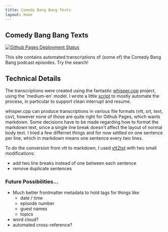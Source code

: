 ```yaml
---
title: Comedy Bang Bang Texts
layout: Home
---
```


## Comedy Bang Bang Texts

[![Github Pages Deployment Status](https://github.com/dreness/cbb-texts/actions/workflows/pages.yml/badge.svg)](https://github.com/dreness/cbb-texts/actions/workflows/pages.yml)

This site contains automated transcriptions of (some of) the Comedy Bang Bang podcast episodes. Try the search!

## Technical Details

The transcriptions were created using the fantastic [whisper.cpp](https://github.com/ggerganov/whisper.cpp) project, using the 'medium-en' model. I wrote a little [script](https://gist.github.com/dreness/2ca0bbd16402ff00621974e7815c51ca) to mostly automate the process, in particular to support clean interrupt and resume.

whisper.cpp can produce transcriptions in various file formats (vtt, srt, text, csv), however none of those are quite right for Github Pages, which wants markdown. Some decisions have to be made regarding how to format the markdown text, since a single line break doesn't affect the layout of normal body text. I tried a few differnet things and for now settled on one sentence per line, which in markdown means one sentence every *two* lines.

To do the conversion from vtt to markdown, I used [vtt2txt](https://github.com/TruthfulTechnology/pm-vtt2txt) with two small modifications:

* add two line breaks instead of one between each sentence
* remove duplicate sentences

### Future Possibilities...

* Much better frontmatter metadata to hold tags for things like
  * date / time
  * episode number
  * guest names
  * topics
* word cloud?
* automated cross-reference?